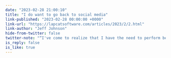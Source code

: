 ```yaml
---
date: "2023-02-28 21:00:10"
title: "I do want to go back to social media"
link-published: "2023-02-28 00:00:00 +0000"
link-url: "https://lapcatsoftware.com/articles/2023/2/2.html"
link-author: "Jeff Johnson"
hide-from-twitter: false
twitter-note: "“I've come to realize that I have the need to perform before an audience  too. My blog is a stage for me, and so is social media. My audience is my RSS subscribers  and social media followers.”"
is_reply: false
is_like: true
---
```


